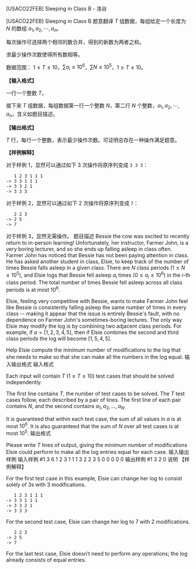 



[USACO22FEB] Sleeping in Class B - 洛谷














[USACO22FEB] Sleeping in Class B
题意翻译
$T$ 组数据，每组给定一个长度为 $N$ 的数组 $a_1, a_2, \dotsb , a_n$。

每次操作可选择两个相邻的数合并，得到的新数为两者之和。

求最少操作次数使得所有数相等。

数据范围： $1 \leq T \leq 10$，$\sum a_i \leq 10^6$，$\sum N \leq 10^5$，$1 \le T \le 10$。

**【输入格式】**

一行一个整数 $T$。

接下来 $T$ 组数据，每组数据第一行一个整数 $N$，第二行 $N$ 个整数，$a_1, a_2, \dotsb , a_n$，含义如题目描述。

**【输出格式】**

$T$ 行，每行一个整数，表示最少操作次数。可证明总存在一种操作满足题意。

**【样例解释】**

对于样例 $1$，显然可以通过如下 $3$ 次操作将原序列变成 `3 3 3`：

```plain
   1 2 3 1 1 1
-> 3 3 1 1 1
-> 3 3 2 1
-> 3 3 3
```

对于样例 $2$，显然可以通过如下 $2$ 次操作将原序列变成 `7`：

```plain
   2 2 3
-> 2 5
-> 7
```

对于样例 $3$，显然无需操作。
题目描述
Bessie the cow was excited to recently return to in-person learning! Unfortunately, her instructor, Farmer John, is a very boring lecturer, and so she ends up falling asleep in class often.
Farmer John has noticed that Bessie has not been paying attention in class. He has asked another student in class, Elsie, to keep track of the number of times Bessie falls asleep in a given class. There are $N$ class periods $(1\le N\le 10^5)$, and Elsie logs that Bessie fell asleep $a_i$ times $(0\le a_i\le 10^6)$ in the $i$-th class period. The total number of times Bessie fell asleep across all class periods is at most $10^6$.

Elsie, feeling very competitive with Bessie, wants to make Farmer John feel like Bessie is consistently falling asleep the same number of times in every class -- making it appear that the issue is entirely Bessie's fault, with no dependence on Farmer John's sometimes-boring lectures. The only way Elsie may modify the log is by combining two adjacent class periods. For example, if $a=[1,2,3,4,5]$, then if Elsie combines the second and third class periods the log will become $[1,5,4,5]$.

Help Elsie compute the minimum number of modifications to the log that she needs to make so that she can make all the numbers in the log equal.
输入输出格式
输入格式

Each input will contain $T$ $(1\le T\le 10)$ test cases that should be solved independently.

The first line contains $T$, the number of test cases to be solved. The $T$ test cases follow, each described by a pair of lines. The first line of each pair contains $N$, and the second contains $a_1,a_2,\ldots,a_N$. 

It is guaranteed that within each test case, the sum of all values in $a$ is at most $10^6$. It is also guaranteed that the sum of $N$ over all test cases is at most $10^5$.
输出格式

Please write $T$ lines of output, giving the minimum number of modifications Elsie could perform to make all the log entries equal for each case.
输入输出样例
输入样例 #1
3
6
1 2 3 1 1 1
3
2 2 3
5
0 0 0 0 0
输出样例 #1
3
2
0
说明
【样例解释】

For the first test case in this example, Elsie can change her log to consist solely of 3s with 3 modifications.
```
   1 2 3 1 1 1
-> 3 3 1 1 1
-> 3 3 2 1
-> 3 3 3
```
For the second test case, Elsie can change her log to 7 with 2 modifications.
```
   2 2 3
-> 2 5
-> 7
```
For the last test case, Elsie doesn’t need to perform any operations; the log already consists of equal entries.






